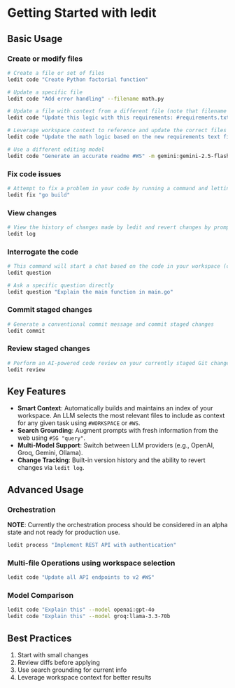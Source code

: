 # Getting Started with ledit

## Basic Usage

### Create or modify files

```bash
# Create a file or set of files
ledit code "Create Python factorial function"

# Update a specific file
ledit code "Add error handling" --filename math.py

# Update a file with context from a different file (note that filename can be specified as `--filename` or `-f`)
ledit code "Update this logic with this requirements: #requirements.txt" -f math.py

# Leverage workspace context to reference and update the correct files automatically
ledit code "Update the math logic based on the new requirements text file. #WS"

# Use a different editing model
ledit code "Generate an accurate readme #WS" -m gemini:gemini-2.5-flash
```

### Fix code issues

```bash
# Attempt to fix a problem in your code by running a command and letting ledit attempt to fix the error
ledit fix "go build"
```

### View changes

```bash
# View the history of changes made by ledit and revert changes by prompt
ledit log
```

### Interrogate the code

```bash
# This command will start a chat based on the code in your workspace (current directory)
ledit question

# Ask a specific question directly
ledit question "Explain the main function in main.go"
```

### Commit staged changes

```bash
# Generate a conventional commit message and commit staged changes
ledit commit
```

### Review staged changes

```bash
# Perform an AI-powered code review on your currently staged Git changes
ledit review
```

## Key Features

-   **Smart Context**: Automatically builds and maintains an index of your workspace. An LLM selects the most relevant files to include as context for any given task using `#WORKSPACE` or `#WS`.
-   **Search Grounding**: Augment prompts with fresh information from the web using `#SG "query"`.
-   **Multi-Model Support**: Switch between LLM providers (e.g., OpenAI, Groq, Gemini, Ollama).
-   **Change Tracking**: Built-in version history and the ability to revert changes via `ledit log`.

## Advanced Usage

### Orchestration

**NOTE**: Currently the orchestration process should be considered in an alpha state and not ready for production use.

```bash
ledit process "Implement REST API with authentication"
```

### Multi-file Operations using workspace selection

```bash
ledit code "Update all API endpoints to v2 #WS"
```

### Model Comparison

```bash
ledit code "Explain this" --model openai:gpt-4o
ledit code "Explain this" --model groq:llama-3.3-70b
```

## Best Practices

1.  Start with small changes
2.  Review diffs before applying
3.  Use search grounding for current info
4.  Leverage workspace context for better results